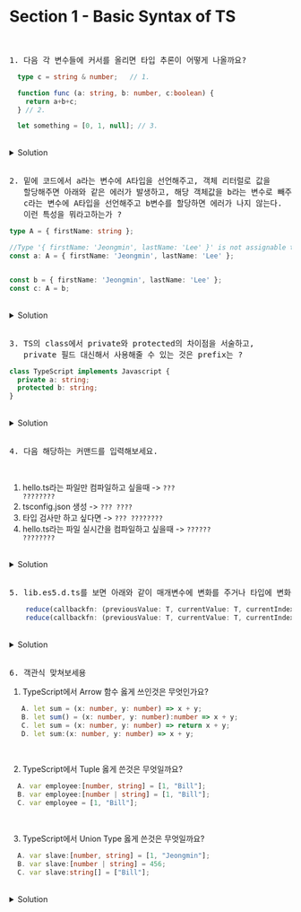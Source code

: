 # Section 1 - Basic Syntax of TS

<br>


<pre>1. 다음 각 변수들에 커서를 올리면 타입 추론이 어떻게 나올까요? </pre>

```typescript
  type c = string & number;   // 1.

  function func (a: string, b: number, c:boolean) { 
    return a+b+c;
  } // 2.

  let something = [0, 1, null]; // 3.
```

<br>

<details>
  <summary>Solution</summary>
  <pre>1번 같은 경우는 string과 number를 intersection은 불가능하므로 타입 추론결과 never가 나온다.<br>
2번은 매개변수가 다양한 타입으로 들어오고 '+' 연산자를 써 주었는데, 이렇게 되면 문자열로 암묵적으로 타입변환으로 일어나 반환 타입이 string으로 잡힌다.<br>
3번은 말그대로 숫자와 null이 같이 있는 배열이니 number | null[]</pre>
</details>

<br>

<pre>2. 밑에 코드에서 a라는 변수에 A타입을 선언해주고, 객체 리터럴로 값을<br>   할당해주면 아래와 같은 에러가 발생하고, 해당 객체값을 b라는 변수로 빼주고,<br>   c라는 변수에 A타입을 선언해주고 b변수를 할당하면 에러가 나지 않는다.<br>   이런 특성을 뭐라고하는가 ?</pre>

```typescript
type A = { firstName: string };

//Type '{ firstName: 'Jeongmin', lastName: 'Lee' }' is not assignable to type 'A'.
const a: A = { firstName: 'Jeongmin', lastName: 'Lee' };


const b = { firstName: 'Jeongmin', lastName: 'Lee' };
const c: A = b;
```

<br>

<details>
  <summary>Solution</summary>
  <strong>잉여 속성 검사</strong>
</details>

<br>

<pre>3. TS의 class에서 private와 protected의 차이점을 서술하고, 
   private 필드 대신해서 사용해줄 수 있는 것은 prefix는 ? </pre>

```typescript
class TypeScript implements Javascript {
  private a: string;
  protected b: string;
}
```

<br>

<details>
  <summary>Solution</summary>
  <pre>private와 protected는 공통적으로 클래스 내부에서 사용할 수 있고 인스턴스에서 사용을 못하지만, 
pretected 클래스를 부모로써 상속받은 클래스만은 접근이 가능하다.
그리고 private 대신에 앞에 '#' prefix를 통해 private 필드 선언이 가능하다.</pre>

```typescript
  class TypeScript implements Javascript {
  #a: string;
  protected b: string;
}
```
</details>

<br>


<pre>4. 다음 해당하는 커맨드를 입력해보세요. </pre>

<br>

1. hello.ts라는 파일만 컴파일하고 싶을때 -> <code>??? ????????</code><br>
2. tsconfig.json 생성 -> <code>??? ????</code> <br>
3. 타입 검사만 하고 싶다면 -> <code>??? ????????</code> <br>
4. hello.ts라는 파일 실시간을 컴파일하고 싶을때 -> <code>?????? ????????</code>


<br>

<details>
  <summary>Solution</summary>
  <pre>1. npx tsc hello.ts
2. npx tsc -init
3. tsc --noEmi
4. hello.ts --watch</pre>

</details>

<br>


<pre>5. lib.es5.d.ts를 보면 아래와 같이 매개변수에 변화를 주거나 타입에 변화를 주어 다른 버전의 같은 함수를 정의해 놓는 것을 뭐라고 하나요? </pre>

```typescript
    reduce(callbackfn: (previousValue: T, currentValue: T, currentIndex: number, array: readonly T[]) => T): T;
    reduce(callbackfn: (previousValue: T, currentValue: T, currentIndex: number, array: readonly T[]) => T, initialValue: T): T;
```

<br>

<details>
  <summary>Solution</summary>
  <strong>오버로딩(Overloading)</strong>
  <pre>한줄에 타입정의 구현을 죽었다 깨어나도 못하는 경우에 사용하면 되시겠다.</pre>

</details>

<br>

<pre>6. 객관식 맞쳐보세용 </pre>

1. TypeScript에서 Arrow 함수 옳게 쓰인것은 무엇인가요? 
```typescript
   A. let sum = (x: number, y: number) => x + y;
   B. let sum() = (x: number, y: number):number => x + y;
   C. let sum = (x: number, y: number) => return x + y;
   D. let sum:(x: number, y: number) => x + y;
```

<br>

2. TypeScript에서 Tuple 옳게 쓴것은 무엇일까요?
```typescript
  A. var employee:[number, string] = [1, "Bill"];
  B. var employee:[number | string] = [1, "Bill"];
  C. var employee = [1, "Bill"];
```

<br>

3. TypeScript에서 Union Type 옳게 쓴것은 무엇일까요?
```typescript
  A. var slave:[number, string] = [1, "Jeongmin"];
  B. var slave:[number | string] = 456;
  C. var slave:string[] = ["Bill"];
```

<br>

<details>
  <summary>Solution</summary>
  <strong>1. A <br>2. A<br> 3. B</strong>

</details>